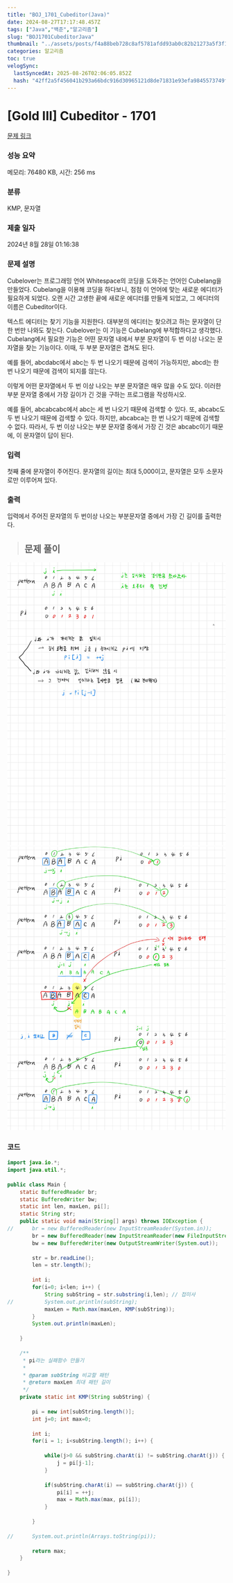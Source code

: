 ```yaml
---
title: "BOJ_1701_Cubeditor(Java)"
date: 2024-08-27T17:17:48.457Z
tags: ["Java","백준","알고리즘"]
slug: "BOJ1701CubeditorJava"
thumbnail: "../assets/posts/f4a88beb728c8af5781afdd93ab0c82b21273a5f3f194a3238d8bd2985a74671.png"
categories: 알고리즘
toc: true
velogSync:
  lastSyncedAt: 2025-08-26T02:06:05.852Z
  hash: "42ff2a5f456041b293a66bdc916d30965121d8de71831e93efa9845573749ff5"
---
```


# [Gold III] Cubeditor - 1701 

[문제 링크](https://www.acmicpc.net/problem/1701) 

### 성능 요약

메모리: 76480 KB, 시간: 256 ms

### 분류

KMP, 문자열

### 제출 일자

2024년 8월 28일 01:16:38

### 문제 설명

<p>Cubelover는 프로그래밍 언어 Whitespace의 코딩을 도와주는 언어인 Cubelang을 만들었다. Cubelang을 이용해 코딩을 하다보니, 점점 이 언어에 맞는 새로운 에디터가 필요하게 되었다. 오랜 시간 고생한 끝에 새로운 에디터를 만들게 되었고, 그 에디터의 이름은 Cubeditor이다.</p>

<p>텍스트 에디터는 찾기 기능을 지원한다. 대부분의 에디터는 찾으려고 하는 문자열이 단 한 번만 나와도 찾는다. Cubelover는 이 기능은 Cubelang에 부적합하다고 생각했다. Cubelang에서 필요한 기능은 어떤 문자열 내에서 부분 문자열이 두 번 이상 나오는 문자열을 찾는 기능이다. 이때, 두 부분 문자열은 겹쳐도 된다.</p>

<p>예를 들어, abcdabc에서 abc는 두 번 나오기 때문에 검색이 가능하지만, abcd는 한 번 나오기 때문에 검색이 되지를 않는다.</p>

<p>이렇게 어떤 문자열에서 두 번 이상 나오는 부분 문자열은 매우 많을 수도 있다. 이러한 부분 문자열 중에서 가장 길이가 긴 것을 구하는 프로그램을 작성하시오.</p>

<p>예를 들어, abcabcabc에서 abc는 세 번 나오기 때문에 검색할 수 있다. 또, abcabc도 두 번 나오기 때문에 검색할 수 있다. 하지만, abcabca는 한 번 나오기 때문에 검색할 수 없다. 따라서, 두 번 이상 나오는 부분 문자열 중에서 가장 긴 것은 abcabc이기 때문에, 이 문자열이 답이 된다.</p>

### 입력 

 <p>첫째 줄에 문자열이 주어진다. 문자열의 길이는 최대 5,000이고, 문자열은 모두 소문자로만 이루어져 있다.</p>

### 출력 

 <p>입력에서 주어진 문자열의 두 번이상 나오는 부분문자열 중에서 가장 긴 길이를 출력한다.</p>

> ## 문제 풀이

![](/assets/posts/f4a88beb728c8af5781afdd93ab0c82b21273a5f3f194a3238d8bd2985a74671.png)![](/assets/posts/c4f12bf2fcf86b8732bd16d06fb0f03065bb1ede92e9bf95b494d25891cf5069.png)

### 코드
```java
import java.io.*;
import java.util.*;

public class Main {
	static BufferedReader br;
	static BufferedWriter bw;
	static int len, maxLen, pi[];
	static String str;
	public static void main(String[] args) throws IOException {
//		br = new BufferedReader(new InputStreamReader(System.in));
		br = new BufferedReader(new InputStreamReader(new FileInputStream("input.txt")));
		bw = new BufferedWriter(new OutputStreamWriter(System.out));
		
		str = br.readLine();
		len = str.length();

		int i;
		for(i=0; i<len; i++) {
			String subString = str.substring(i,len); // 접미사
//			System.out.println(subString);
			maxLen = Math.max(maxLen, KMP(subString));
		}
		System.out.println(maxLen);
		
	}
	
	/**
	 * pi라는 실패함수 만들기
	 * 
	 * @param subString 비교할 패턴
	 * @return maxLen 최대 패턴 길이
	 */
	private static int KMP(String subString) {

		pi = new int[subString.length()];
		int j=0; int max=0;

		int i;
		for(i = 1; i<subString.length(); i++) {
			
			while(j>0 && subString.charAt(i) != subString.charAt(j)) {
				j = pi[j-1];
			}
			
			if(subString.charAt(i) == subString.charAt(j)) {
				pi[i] = ++j;
				max = Math.max(max, pi[i]);
			}
			
		}
		
//		System.out.println(Arrays.toString(pi));

		return max;
	}

}

```